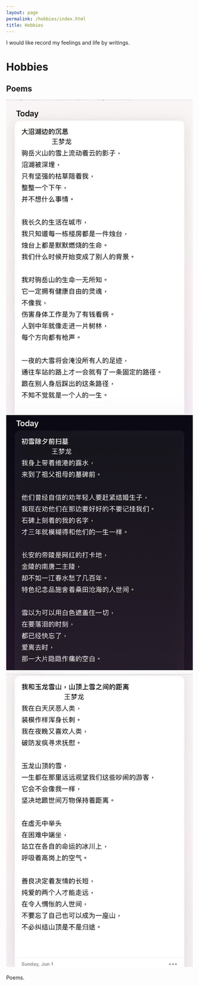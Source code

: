 ```yaml
---
layout: page
permalink: /hobbies/index.html
title: Hobbies
---
```


I would like record my feelings and life by writings.

# Hobbies

## Poems

<div class="third">
<img src="/hobbies/poems/Contemplation.JPG">
<img src="/hobbies/poems/Firstsnow.JPG">
<img src="/hobbies/poems/TheDist.JPG">
</div>
<br>Poems.